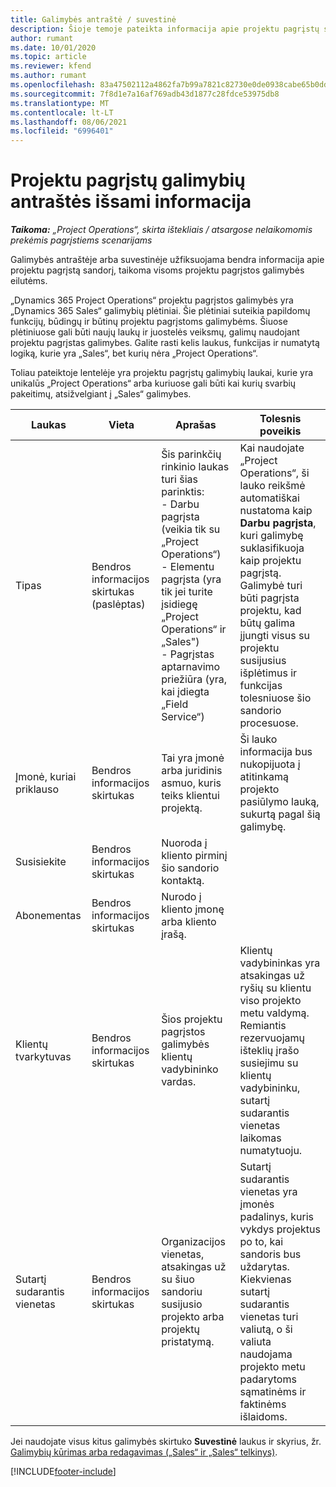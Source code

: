 ```yaml
---
title: Galimybės antraštė / suvestinė
description: Šioje temoje pateikta informacija apie projektu pagrįstų sandorių ir projektu pagrįstų galimybių eilutes.
author: rumant
ms.date: 10/01/2020
ms.topic: article
ms.reviewer: kfend
ms.author: rumant
ms.openlocfilehash: 83a47502112a4862fa7b99a7821c82730e0de0938cabe65b0dd4fc382bdd5515
ms.sourcegitcommit: 7f8d1e7a16af769adb43d1877c28fdce53975db8
ms.translationtype: MT
ms.contentlocale: lt-LT
ms.lasthandoff: 08/06/2021
ms.locfileid: "6996401"
---
```

# <a name="header-details-for-project-based-opportunities"></a>Projektu pagrįstų galimybių antraštės išsami informacija

_**Taikoma:** „Project Operations“, skirta ištekliais / atsargose nelaikomomis prekėmis pagrįstiems scenarijams_


Galimybės antraštėje arba suvestinėje užfiksuojama bendra informacija apie projektu pagrįstą sandorį, taikoma visoms projektu pagrįstos galimybės eilutėms.

„Dynamics 365 Project Operations“ projektu pagrįstos galimybės yra „Dynamics 365 Sales“ galimybių plėtiniai. Šie plėtiniai suteikia papildomų funkcijų, būdingų ir būtinų projektu pagrįstoms galimybėms. Šiuose plėtiniuose gali būti naujų laukų ir juostelės veiksmų, galimų naudojant projektu pagrįstas galimybes. Galite rasti kelis laukus, funkcijas ir numatytą logiką, kurie yra „Sales“, bet kurių nėra „Project Operations“.

Toliau pateiktoje lentelėje yra projektu pagrįstų galimybių laukai, kurie yra unikalūs „Project Operations“ arba kuriuose gali būti kai kurių svarbių pakeitimų, atsižvelgiant į „Sales“ galimybes.

| **Laukas** | **Vieta** | **Aprašas** | **Tolesnis poveikis** |
| --- | --- | --- | --- |
| Tipas | Bendros informacijos skirtukas (paslėptas) | Šis parinkčių rinkinio laukas turi šias parinktis:</br>- Darbu pagrįsta (veikia tik su „Project Operations“)</br>- Elementu pagrįsta (yra tik jei turite įsidiegę „Project Operations“ ir „Sales")</br>- Pagrįstas aptarnavimo priežiūra (yra, kai įdiegta „Field Service“) | Kai naudojate „Project Operations“, ši lauko reikšmė automatiškai nustatoma kaip **Darbu pagrįsta**, kuri galimybę suklasifikuoja kaip projektu pagrįstą. Galimybė turi būti pagrįsta projektu, kad būtų galima įjungti visus su projektu susijusius išplėtimus ir funkcijas tolesniuose šio sandorio procesuose. |
| Įmonė, kuriai priklauso | Bendros informacijos skirtukas | Tai yra įmonė arba juridinis asmuo, kuris teiks klientui projektą. | Ši lauko informacija bus nukopijuota į atitinkamą projekto pasiūlymo lauką, sukurtą pagal šią galimybę. |
| Susisiekite | Bendros informacijos skirtukas | Nuoroda į kliento pirminį šio sandorio kontaktą. | |
| Abonementas | Bendros informacijos skirtukas | Nurodo į kliento įmonę arba kliento įrašą. | |
| Klientų tvarkytuvas | Bendros informacijos skirtukas | Šios projektu pagrįstos galimybės klientų vadybininko vardas. | Klientų vadybininkas yra atsakingas už ryšių su klientu viso projekto metu valdymą. Remiantis rezervuojamų išteklių įrašo susiejimu su klientų vadybininku, sutartį sudarantis vienetas laikomas numatytuoju. |
| Sutartį sudarantis vienetas | Bendros informacijos skirtukas | Organizacijos vienetas, atsakingas už su šiuo sandoriu susijusio projekto arba projektų pristatymą. | Sutartį sudarantis vienetas yra įmonės padalinys, kuris vykdys projektus po to, kai sandoris bus uždarytas. Kiekvienas sutartį sudarantis vienetas turi valiutą, o ši valiuta naudojama projekto metu padarytoms sąmatinėms ir faktinėms išlaidoms. |

Jei naudojate visus kitus galimybės skirtuko **Suvestinė** laukus ir skyrius, žr. [Galimybių kūrimas arba redagavimas („Sales“ ir „Sales“ telkinys)](/dynamics365/sales-enterprise/create-edit-opportunity-sales).


[!INCLUDE[footer-include](../includes/footer-banner.md)]
